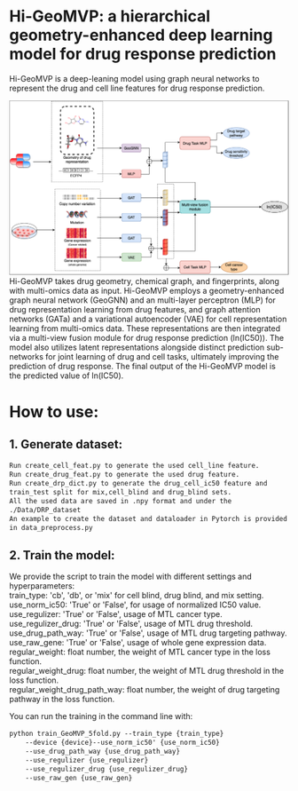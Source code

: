 # Hi-GeoMVP: a hierarchical geometry-enhanced deep learning model for drug response prediction
Hi-GeoMVP is a deep-leaning model using graph neural networks to represent the drug and cell line features for drug response prediction.

![plot](https://github.com/matcyr/Hi-GeoMVP/blob/main/model_structure/model_arch.png)
Hi-GeoMVP takes drug geometry, chemical graph, and fingerprints, along with multi-omics data as input. Hi-GeoMVP employs a geometry-enhanced graph neural network (GeoGNN) and an multi-layer perceptron (MLP) for drug representation learning from drug features, and graph attention networks (GATa) and a variational autoencoder (VAE) for cell representation learning from multi-omics data. These representations are then integrated via a multi-view fusion module for drug response prediction (ln(IC50)). The model also utilizes latent representations alongside distinct prediction sub-networks for joint learning of drug and cell tasks, ultimately improving the prediction of drug response. The final output of the Hi-GeoMVP model is the predicted value of ln(IC50).

# How to use:
## 1. Generate dataset:
    Run create_cell_feat.py to generate the used cell_line feature.
    Run create_drug_feat.py to generate the used drug feature. 
    Run create_drp_dict.py to generate the drug_cell_ic50 feature and train_test split for mix,cell_blind and drug_blind sets.
    All the used data are saved in .npy format and under the ./Data/DRP_dataset
    An example to create the dataset and dataloader in Pytorch is provided in data_preprocess.py
## 2. Train the model:
We provide the script to train the model with different settings and hyperparameters:  
train_type: 'cb', 'db', or 'mix' for cell blind, drug blind, and mix setting.  
use_norm_ic50: 'True' or 'False', for usage of normalized IC50 value.  
use_regulizer: 'True' or 'False', usage of MTL cancer type.  
use_regulizer_drug: 'True' or 'False', usage of MTL drug threshold.  
use_drug_path_way: 'True' or 'False', usage of MTL drug targeting pathway.  
use_raw_gene: 'True' or 'False', usage of whole gene expression data.
regular_weight: float number, the weight of MTL cancer type in the loss function.  
regular_weight_drug: float number, the weight of MTL drug threshold in the loss function.  
regular_weight_drug_path_way: float number, the weight of drug targeting pathway in the loss function.  

You can run the training in the command line with:  

    python train_GeoMVP_5fold.py --train_type {train_type} 
        --device {device}--use_norm_ic50' {use_norm_ic50}  
        --use_drug_path_way {use_drug_path_way} 
        --use_regulizer {use_regulizer}
        --use_regulizer_drug {use_regulizer_drug} 
        --use_raw_gen {use_raw_gen}


